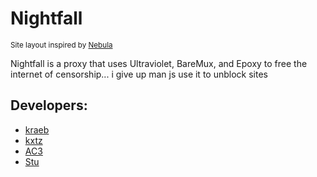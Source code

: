 # Nightfall
<sub>Site layout inspired by [Nebula](https://github.com/NebulaServices/Nebula)</sub>

Nightfall is a proxy that uses Ultraviolet, BareMux, and Epoxy to free the internet of censorship... i give up man js use it to unblock sites



## Developers:
- [kraeb](https://discord.com/users/721608676783423499)
- [kxtz](https://discord.com/users/952792525637312552)
- [AC3](https://discord.com/users/917886650951008276)
- [Stu](https://discord.com/users/879868861162324049)
  

